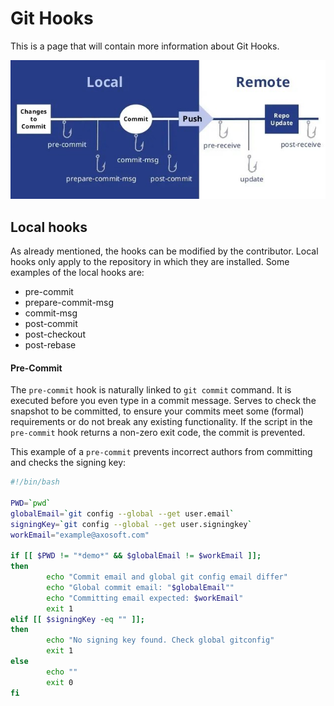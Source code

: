 # Git Hooks

This is a page that will contain more information about Git Hooks.

<img src="./obrazek1.jpg" alt="Visualization" />

## Local hooks

As already mentioned, the hooks can be modified by the contributor. Local hooks only apply to the repository in which they are installed.
Some examples of the local hooks are:
- pre-commit
- prepare-commit-msg
- commit-msg
- post-commit
- post-checkout
- post-rebase


#### Pre-Commit
The `pre-commit` hook is naturally linked to `git commit` command.
It is executed before you even type in a commit message.
Serves to check the snapshot to be committed, to ensure your commits meet some (formal) requirements or do not break any existing functionality.
If the script in the `pre-commit` hook returns a non-zero exit code, the commit is prevented.

This example of a `pre-commit` prevents incorrect authors from committing and checks the signing key:

```bash
#!/bin/bash

PWD=`pwd`
globalEmail=`git config --global --get user.email`
signingKey=`git config --global --get user.signingkey`
workEmail="example@axosoft.com"

if [[ $PWD != "*demo*" && $globalEmail != $workEmail ]];
then
        echo "Commit email and global git config email differ"
        echo "Global commit email: "$globalEmail""
        echo "Committing email expected: $workEmail"
        exit 1
elif [[ $signingKey -eq "" ]];
then
        echo "No signing key found. Check global gitconfig"
        exit 1
else
        echo ""
        exit 0
fi
```
